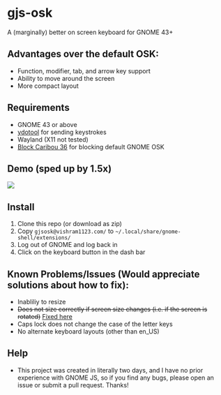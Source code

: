 # gjs-osk
A (marginally) better on screen keyboard for GNOME 43+
## Advantages over the default OSK:
-	Function, modifier, tab, and arrow key support
-	Ability to move around the screen
-	More compact layout
## Requirements
- GNOME 43 or above
- [ydotool](https://github.com/ReimuNotMoe/ydotool) for sending keystrokes
- Wayland (X11 not tested)
- [Block Caribou 36](https://extensions.gnome.org/extension/3222/block-caribou-36/) for blocking default GNOME OSK
## Demo (sped up by 1.5x)
![](https://github.com/Vishram1123/gjs-osk/blob/main/demo.gif?raw=true)
## Install
1. Clone this repo (or download as zip)
2. Copy `gjsosk@vishram1123.com/` to `~/.local/share/gnome-shell/extensions/`
3. Log out of GNOME and log back in
4. Click on the keyboard button in the dash bar
## Known Problems/Issues (Would appreciate solutions about how to fix):
- Inabliliy to resize
- ~~Does not size correctly if screen size changes (i.e. if the screen is rotated)~~ [Fixed here](https://github.com/Vishram1123/gjs-osk/commit/bfe9a201dada51fd793cd994b74f290e0b18651a)
- Caps lock does not change the case of the letter keys
- No alternate keyboard layouts (other than en_US)
## Help
- This project was created in literally two days, and I have no prior experience with GNOME JS, so if you find any bugs, please open an issue or submit a pull request. Thanks!
